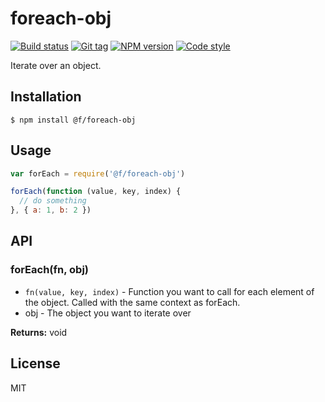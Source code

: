 
# foreach-obj

[![Build status][travis-image]][travis-url]
[![Git tag][git-image]][git-url]
[![NPM version][npm-image]][npm-url]
[![Code style][standard-image]][standard-url]

Iterate over an object.

## Installation

    $ npm install @f/foreach-obj

## Usage

```js
var forEach = require('@f/foreach-obj')

forEach(function (value, key, index) {
  // do something
}, { a: 1, b: 2 })
```

## API

### forEach(fn, obj)

  * `fn(value, key, index)` - Function you want to call for each element of the object. Called with the same context as forEach.
  * obj - The object you want to iterate over

**Returns:** void

## License

MIT

[travis-image]: https://img.shields.io/travis/micro-js/foreach-obj.svg?style=flat-square
[travis-url]: https://travis-ci.org/micro-js/foreach-obj
[git-image]: https://img.shields.io/github/tag/micro-js/foreach-obj.svg?style=flat-square
[git-url]: https://github.com/micro-js/foreach-obj
[standard-image]: https://img.shields.io/badge/code%20style-standard-brightgreen.svg?style=flat-square
[standard-url]: https://github.com/feross/standard
[npm-image]: https://img.shields.io/npm/v/@f/foreach-obj.svg?style=flat-square
[npm-url]: https://npmjs.org/package/@f/foreach-obj
